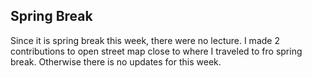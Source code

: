 ## Spring Break
Since it is spring break this week, there were no lecture. I made 2 contributions to open street map close to where I traveled to fro spring break. Otherwise there is no updates for this week. 
